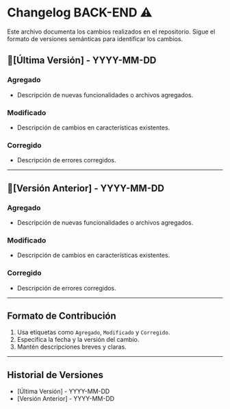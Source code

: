 # Changelog BACK-END ⚠️

Este archivo documenta los cambios realizados en el repositorio. Sigue el formato de versiones semánticas para identificar los cambios.

## 🔴[Última Versión] - YYYY-MM-DD
### Agregado
- Descripción de nuevas funcionalidades o archivos agregados.

### Modificado
- Descripción de cambios en características existentes.

### Corregido
- Descripción de errores corregidos.

---

## 🔴[Versión Anterior] - YYYY-MM-DD
### Agregado
- Descripción de nuevas funcionalidades o archivos agregados.

### Modificado
- Descripción de cambios en características existentes.

### Corregido
- Descripción de errores corregidos.

---

## Formato de Contribución
1. Usa etiquetas como `Agregado`, `Modificado` y `Corregido`.
2. Especifica la fecha y la versión del cambio.
3. Mantén descripciones breves y claras.

---

## Historial de Versiones
- [Última Versión] - YYYY-MM-DD
- [Versión Anterior] - YYYY-MM-DD

